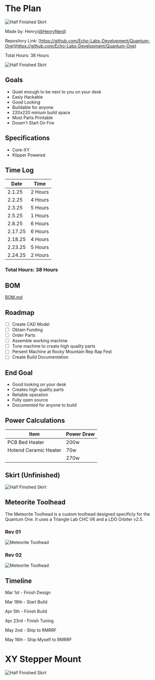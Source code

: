 # The Plan

![Half Finished Skirt](https://cloud-jb6ebx4e5-hack-club-bot.vercel.app/0untitled_presentation_11_.png)

Made by: Henry([@HenryNerd](https://github.com/HenryNerd))

Repository Link: [https://github.com/Echo-Labs-Development/Quantum-One](https://github.com/Echo-Labs-Development/Quantum-One)

Total Hours: 38 Hours

![Half Finished Skirt](https://cloud-n9qbc5fq2-hack-club-bot.vercel.app/0image.png)

## Goals
- Quiet enough to be next to you on your desk
- Easly Hackable
- Good Looking
- Buildable for anyone
- 220x220 minium build space
- Most Parts Printable
- Dosen't Start On Fire

## Specifications
- Core-XY
- Klipper Powered

## Time Log
| Date | Time |
| -------- | -------- |
| 2.1.25 | 2 Hours |
| 2.2.25 | 4 Hours |
| 2.3.25 | 5 Hours |
| 2.5.25 | 1 Hours |
| 2.8.25 | 6 Hours |
| 2.17.25 | 6 Hours |
| 2.18.25 | 4 Hours |
| 2.23.25 | 5 Hours |
| 2.24.25 | 2 Hours |


### Total Hours: 38 Hours

## BOM
[BOM.md](https://github.com/Echo-Labs-Development/Quantum-One/blob/8280ed5a5fece50f8bd1d9ca4763da4ab5bdc901/BOM.md)

## Roadmap
- [ ] Create CAD Model
- [ ] Obtain Funding
- [ ] Order Parts
- [ ] Assemble working machine
- [ ] Tune machine to create high quailty parts
- [ ] Persent Machine at Rocky Mountain Rep Rap Fest
- [ ] Create Build Documentation

## End Goal
- Good looking on your desk
- Creates high quailty parts
- Reliable operation
- Fully open source
- Documented for anyone to build

## Power Calculations
| Item | Power Draw |
| ------ | ------ |
| PCB Bed Heater | 200w |
| Hotend Ceramic Heater | 70w |
| | 270w |

## Skirt (Unfinished)
![Half Finished Skirt](https://cloud-o589vt3c5-hack-club-bot.vercel.app/0screenshot_2025-02-03_at_9.30.14___pm.png)

## Meteorite Toolhead
The Meteorite Toolhead is a custom toolhead designed specificly for the Quantum One. It uses a Triangle Lab CHC V6 and a LDO Orbiter v2.5. 

### Rev 01
![Meteorite Toolhead](https://cdn.hackclubber.dev/slackcdn/c8221ae918d158a0b5529569b7dc8516.png)

### Rev 02
![Meteorite Toolhead](https://cloud-buerphdqo-hack-club-bot.vercel.app/0image.png)

## Timeline
Mar 1st - Finish Design

Mar 16th - Start Build

Apr 5th - Finish Build

Apr 23rd - Finish Tuning

May 2nd - Ship to RMRRF

May 16th - Ship Myself to RMRRF

# XY Stepper Mount
![Half Finished Skirt](https://cloud-4ai7mgw57-hack-club-bot.vercel.app/0image.png)
